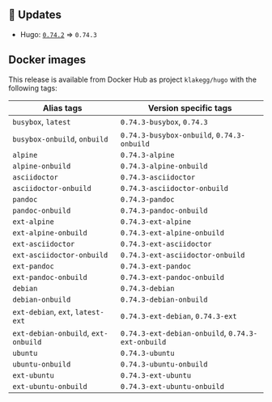 ## :heartbeat: Updates

* Hugo: [`0.74.2`](https://github.com/klakegg/docker-hugo/releases/tag/0.74.2) => `0.74.3`


## Docker images

This release is available from Docker Hub as project `klakegg/hugo` with the following tags:

| Alias tags                   | Version specific tags                      |
| ---------------------------- | ------------------------------------------ |
| `busybox`, `latest`          | `0.74.3-busybox`, `0.74.3`                 |
| `busybox-onbuild`, `onbuild` | `0.74.3-busybox-onbuild`, `0.74.3-onbuild` |
| `alpine`                     | `0.74.3-alpine`                            |
| `alpine-onbuild`             | `0.74.3-alpine-onbuild`                    |
| `asciidoctor`                | `0.74.3-asciidoctor`                       |
| `asciidoctor-onbuild`        | `0.74.3-asciidoctor-onbuild`               |
| `pandoc`                     | `0.74.3-pandoc`                            |
| `pandoc-onbuild`             | `0.74.3-pandoc-onbuild`                    |
| `ext-alpine`                 | `0.74.3-ext-alpine`                        |
| `ext-alpine-onbuild`         | `0.74.3-ext-alpine-onbuild`                |
| `ext-asciidoctor`            | `0.74.3-ext-asciidoctor`                   |
| `ext-asciidoctor-onbuild`    | `0.74.3-ext-asciidoctor-onbuild`           |
| `ext-pandoc`                 | `0.74.3-ext-pandoc`                        |
| `ext-pandoc-onbuild`         | `0.74.3-ext-pandoc-onbuild`                |
| `debian`                     | `0.74.3-debian`                            |
| `debian-onbuild`             | `0.74.3-debian-onbuild`                    |
| `ext-debian`, `ext`, `latest-ext` | `0.74.3-ext-debian`, `0.74.3-ext`     |
| `ext-debian-onbuild`, `ext-onbuild` | `0.74.3-ext-debian-onbuild`, `0.74.3-ext-onbuild` |
| `ubuntu`                     | `0.74.3-ubuntu`                            |
| `ubuntu-onbuild`             | `0.74.3-ubuntu-onbuild`                    |
| `ext-ubuntu`                 | `0.74.3-ext-ubuntu`                        |
| `ext-ubuntu-onbuild`         | `0.74.3-ext-ubuntu-onbuild`                |
